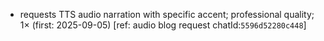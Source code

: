 - requests TTS audio narration with specific accent; professional quality; 1× (first: 2025-09-05) [ref: audio blog request chatId:`5596d52280c448`]